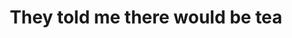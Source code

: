 ---
inv_num: 2019-045
add_credit: Cory Arcangel & Hampus Lindwall
url: 2019-045-they-told-me-there-would-be-tea
title: They told me there would be tea
year: '2019'
display_year: '2019'
medium: Audio mixtape (for NTS radio)
dims:
pitch: Mixtape for NTS radio (kinda wild TBH)
ps:
live_url: https://www.nts.live/shows/guests/episodes/cory-arcangel-hampus-lindwall-18th-june-2019
youtube:
related_code:
subheading:
download:
commission:
related:
layout: things-i-made
---